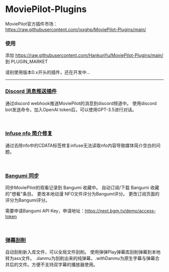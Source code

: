 # MoviePilot-Plugins
MoviePilot官方插件市场：https://raw.githubusercontent.com/jxxghp/MoviePilot-Plugins/main/

### 使用

添加 https://raw.githubusercontent.com/HankunYu/MoviePilot-Plugins/main/ 到 PLUGIN_MARKET

请别使用版本0.x开头的插件，还在开发中...

---

### [Discord 消息推送插件](plugins/discord/README.md)

通过discord webhook推送MoviePilot的消息到discord频道中。
使用discord bot发送命令，加入OpenAI token后，可以使用GPT-3.5进行对话。

</br>

### [Infuse nfo 简介修复](plugins/rmcdata/README.md)

通过去除nfo中的CDATA标签修复infuse无法读取nfo内容导致媒体简介空白的问题。

</br>

### [Bangumi 同步](plugins/bangumi/README.md)

同步MoviePilot的观看记录到 Bangumi 收藏中。
自动订阅/下载 Bangumi 收藏的"想看"条目。
更改本地动漫 NFO文件评分为Bangumi评分。
更改订阅页面的评分为Bangumi评分。

需要申请Bangumi API Key，申请地址：https://next.bgm.tv/demo/access-token

</br>

### [弹幕刮削](plugins.v2/danmu/README.md)

自动刮削新入库文件，可以全局文件刮削。
使用弹弹Play弹幕库刮削弹幕到本地转为ass文件。
.danmu为刮削出来的纯弹幕，.withDanmu为原生字幕与弹幕合并后的文件。方便不支持双字幕的播放器使用。
